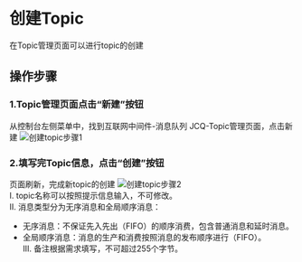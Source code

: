# 创建Topic
  在Topic管理页面可以进行topic的创建

## 操作步骤
### 1.Topic管理页面点击“新建”按钮
从控制台左侧菜单中，找到互联网中间件-消息队列 JCQ-Topic管理页面，点击新建
 ![创建topic步骤1](https://github.com/jdcloudcom/cn/blob/edit/image/Internet-Middleware/Message-Queue/创建topic-01.PNG)

### 2.填写完Topic信息，点击“创建”按钮
页面刷新，完成新topic的创建
 ![创建topic步骤2](https://github.com/jdcloudcom/cn/blob/edit/image/Internet-Middleware/Message-Queue/创建topic-02.png)  
I. topic名称可以按照提示信息输入，不可修改。  
II. 消息类型分为无序消息和全局顺序消息：  
- 无序消息：不保证先入先出（FIFO）的顺序消费，包含普通消息和延时消息。
- 全局顺序消息：消息的生产和消费按照消息的发布顺序进行（FIFO）。  
III. 备注根据需求填写，不可超过255个字节。
